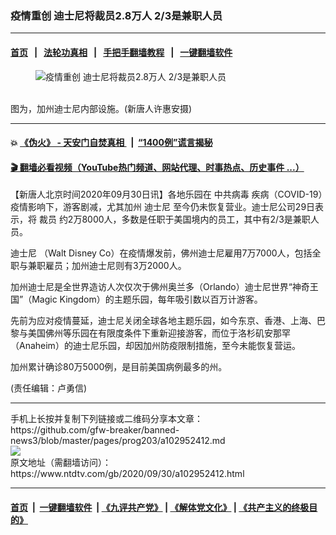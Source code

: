 ### 疫情重创 迪士尼将裁员2.8万人 2/3是兼职人员
------------------------

#### [首页](https://github.com/gfw-breaker/banned-news3/blob/master/README.md) &nbsp;&nbsp;|&nbsp;&nbsp; [法轮功真相](https://github.com/begood0513/basic/blob/master/README.md)  &nbsp;&nbsp;|&nbsp;&nbsp; [手把手翻墙教程](https://github.com/gfw-breaker/guides/wiki)  &nbsp;&nbsp;|&nbsp;&nbsp; [一键翻墙软件](https://github.com/gfw-breaker/nogfw/blob/master/README.md)  



<div><div class="featured_image">
 <figure>
  <img alt="疫情重创 迪士尼将裁员2.8万人 2/3是兼职人员" src="https://i.ntdtv.com/assets/uploads/2020/09/859219_534488506638816_296697590_o-800x450.jpg"/>
 </figure><br/>
 <span class="caption">
  图为，加州迪士尼内部设施。(新唐人许惠安摄)
 </span>
</div>
</div><hr/>

#### 💥 [《伪火》 - 天安门自焚真相 ](http://158.247.195.190:10000/videos/blog/weihuo.html)&nbsp; |&nbsp; [“1400例”谎言揭秘  ](http://158.247.195.190:10000/videos/blog/jiexi1400.html)

#### [ 🎬  翻墙必看视频（YouTube热门频道、网站代理、时事热点、历史事件 ...）](https://github.com/gfw-breaker/links/blob/master/banned.md)

<div><div class="post_content" itemprop="articleBody">
 <p>
  【新唐人北京时间2020年09月30日讯】各地乐园在
  <ok href="https://www.ntdtv.com/gb/中共病毒.htm">
   中共病毒
  </ok>
  疾病（COVID-19）疫情影响下，游客剧减，尤其加州
  <ok href="https://www.ntdtv.com/gb/迪士尼.htm">
   迪士尼
  </ok>
  至今仍未恢复营业。迪士尼公司29日表示，将
  <ok href="https://www.ntdtv.com/gb/裁员.htm">
   裁员
  </ok>
  约2万8000人，多数是任职于美国境内的员工，其中有2/3是兼职人员。
 </p>
 <p>
  <ok href="https://www.ntdtv.com/gb/迪士尼.htm">
   迪士尼
  </ok>
  （Walt Disney Co）在疫情爆发前，佛州迪士尼雇用7万7000人，包括全职与兼职雇员；加州迪士尼则有3万2000人。
 </p>
 <p>
  加州迪士尼是全世界造访人次仅次于佛州奥兰多（Orlando）迪士尼世界“神奇王国”（Magic Kingdom）的主题乐园，每年吸引数以百万计游客。
 </p>
 <p>
  先前为应对疫情蔓延，迪士尼关闭全球各地主题乐园，如今东京、香港、上海、巴黎与美国佛州等乐园在有限度条件下重新迎接游客，而位于洛杉矶安那罕（Anaheim）的迪士尼乐园，却因加州防疫限制措施，至今未能恢复营运。
 </p>
 <p>
  加州累计确诊80万5000例，是目前美国病例最多的州。
 </p>
 <p>
  (责任编辑：卢勇信)
 </p>
 <div class="single_ad">
 </div>
</div>
</div>
<hr/>
手机上长按并复制下列链接或二维码分享本文章：<br/>
https://github.com/gfw-breaker/banned-news3/blob/master/pages/prog203/a102952412.md <br/>
<a href='https://github.com/gfw-breaker/banned-news3/blob/master/pages/prog203/a102952412.md'><img src='https://github.com/gfw-breaker/banned-news3/blob/master/pages/prog203/a102952412.md.png'/></a> <br/>
原文地址（需翻墙访问）：https://www.ntdtv.com/gb/2020/09/30/a102952412.html


------------------------
#### [首页](https://github.com/gfw-breaker/banned-news3/blob/master/README.md) &nbsp;|&nbsp; [一键翻墙软件](https://github.com/gfw-breaker/nogfw/blob/master/README.md) &nbsp;| [《九评共产党》](https://github.com/gfw-breaker/9ping.md/blob/master/README.md#九评之一评共产党是什么) | [《解体党文化》](https://github.com/gfw-breaker/jtdwh.md/blob/master/README.md) | [《共产主义的终极目的》](https://github.com/gfw-breaker/gczydzjmd.md/blob/master/README.md)


<img src='http://gfw-breaker.win/banned-news3/pages/prog203/a102952412.md' width='0px' height='0px'/>